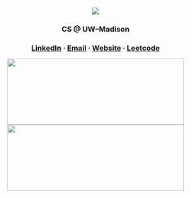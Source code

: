 <h1 align="center"><img src="https://readme-typing-svg.demolab.com?font=Secular+One&weight=600&size=45&duration=3000&color=7286D3&center=true&vCenter=true&width=435&lines=Hi%2C+I'm+Nico+%F0%9F%91%8B"/></a></h1>

<h3 align="center"> CS @ UW–Madison</h3>

<h3 align="center" style="margin-bottom: 12px;">
  <a href="https://www.linkedin.com/in/nicosalm/">LinkedIn</a> · <a href="mailto:contact@nicosalm.dev">Email</a> · <a href="https://nicosalm.dev">Website</a> · <a href="https://leetcode.com/nico-himself">Leetcode</a>
</h3>

<p align="center">
  <img height="150" width="400" src="https://github-readme-stats-nico-himself.vercel.app/api?username=nico-himself&show_icons=true&count_private=true&include_all_commits=true&theme=tokyonight&hide=stars,issues" />
  <img height="150" width ="400" src="https://github-readme-stats.vercel.app/api/wakatime?username=Varrix&theme=tokyonight&langs_count=3" />
</p>
